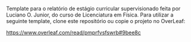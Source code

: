 Template para o relatório de estágio curricular supervisionado feita por Luciano O. Junior, do curso de Licenciatura em Física. Para utilizar a seguinte template, clone este repositório ou copie o projeto no OverLeaf:

https://www.overleaf.com/read/pmprfvsfswrb#9bee8c
